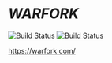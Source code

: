 # ___WARFORK___ 

[![Build Status][travis-badge]][travis-url]
[![Build Status][appveyor-badge]][appveyor-url]

https://warfork.com/

[travis-badge]: https://travis-ci.com/TeamForbiddenLLC/warfork-qfusion.svg?branch=master
[travis-url]: https://travis-ci.com/TeamForbiddenLLC/warfork-qfusion/
[appveyor-badge]: https://ci.appveyor.com/api/projects/status/kpu8ugd2fs22vm59?svg=true
[appveyor-url]: https://ci.appveyor.com/project/Warfork/warfork-qfusion